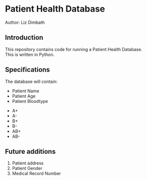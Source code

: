# Patient Health Database

Author: Liz Dimbath

## Introduction
This repository contains code for running a Patient Health Database.  
This is written in Python.  

## Specifications
The database will contain:  
* Patient Name  
* Patient Age  
* Patient Bloodtype  
 - A+  
 - A-  
 - B+  
 - B-
 - AB+
 - AB-

## Future additions
1. Patient address  
1. Patient Gender
1. Medical Record Number
